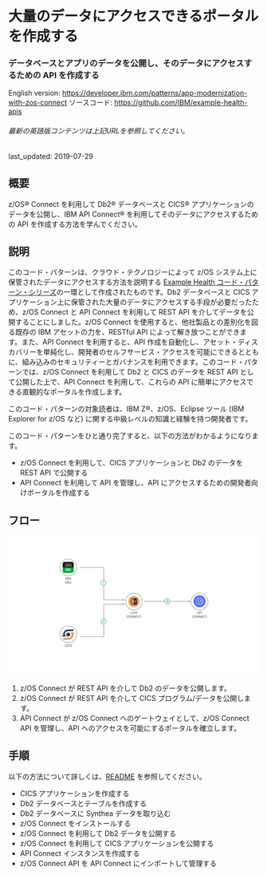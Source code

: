# 大量のデータにアクセスできるポータルを作成する

### データベースとアプリのデータを公開し、そのデータにアクセスするための API を作成する

English version: https://developer.ibm.com/patterns/app-modernization-with-zos-connect
  ソースコード: https://github.com/IBM/example-health-apis

###### 最新の英語版コンテンツは上記URLを参照してください。
last_updated: 2019-07-29

 ## 概要

z/OS&reg; Connect を利用して Db2&reg; データベースと CICS&reg; アプリケーションのデータを公開し、IBM API Connect&reg; を利用してそのデータにアクセスするための API を作成する方法を学んでください。

 ## 説明

このコード・パターンは、クラウド・テクノロジーによって z/OS システム上に保管されたデータにアクセスする方法を説明する [Example Health コード・パターン・シリーズ](https://developer.ibm.com/series/systems-example-health-series/)の一環として作成されたものです。Db2 データベースと CICS アプリケーション上に保管された大量のデータにアクセスする手段が必要だったため、z/OS Connect と API Connect を利用して REST API を介してデータを公開することにしました。z/OS Connect を使用すると、他社製品との差別化を図る既存の IBM アセットの力を、RESTful API によって解き放つことができます。また、API Connect を利用すると、API 作成を自動化し、アセット・ディスカバリーを単純化し、開発者のセルフサービス・アクセスを可能にできるとともに、組み込みのセキュリティーとガバナンスを利用できます。このコード・パターンでは、z/OS Connect を利用して Db2 と CICS のデータを REST API として公開した上で、API Connect を利用して、これらの API に簡単にアクセスできる直観的なポータルを作成します。

このコード・パターンの対象読者は、IBM Z&reg;、z/OS、Eclipse ツール (IBM Explorer for z/OS など) に関する中級レベルの知識と経験を持つ開発者です。

このコード・パターンをひと通り完了すると、以下の方法がわかるようになります。

* z/OS Connect を利用して、CICS アプリケーションと Db2 のデータを REST API で公開する
* API Connect を利用して API を管理し、API にアクセスするための開発者向けポータルを作成する

## フロー

![フロー](./images/flow.png)

1. z/OS Connect が REST API を介して Db2 のデータを公開します。
1. z/OS Connect が REST API を介して CICS プログラム/データを公開します。
1. API Connect が z/OS Connect へのゲートウェイとして、z/OS Connect API を管理し、API へのアクセスを可能にするポータルを確立します。

## 手順

以下の方法について詳しくは、[README](https://github.com/IBM/example-health-apis/blob/master/README.md) を参照してください。

* CICS アプリケーションを作成する
* Db2 データベースとテーブルを作成する
* Db2 データベースに Synthea データを取り込む
* z/OS Connect をインストールする
* z/OS Connect を利用して Db2 データを公開する
* z/OS Connect を利用して CICS アプリケーションを公開する
* API Connect インスタンスを作成する
* z/OS Connect API を API Connect にインポートして管理する
